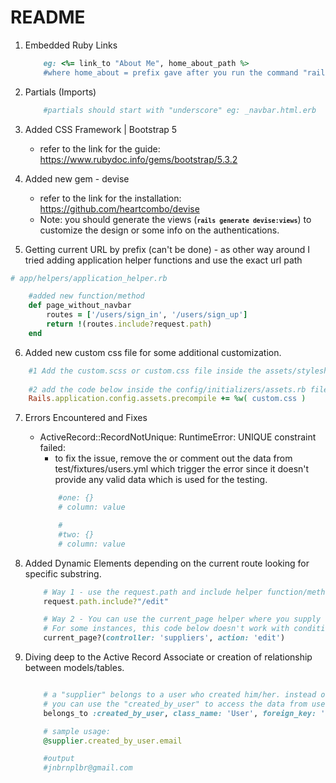 # README

1. Embedded Ruby Links
    ```ruby
        eg: <%= link_to "About Me", home_about_path %>
        #where home_about = prefix gave after you run the command "rails routes (for newer versions) or rake routes (for version below 6.0)
    ```

2. Partials (Imports)
    ```ruby
        #partials should start with "underscore" eg: _navbar.html.erb
    ```

3. Added CSS Framework | Bootstrap 5
    - refer to the link for the guide: https://www.rubydoc.info/gems/bootstrap/5.3.2

4. Added new gem - devise
    - refer to the link for the installation: https://github.com/heartcombo/devise
    - Note: you should generate the views (<small><b>``` rails generate devise:views ```</b></small>) to customize the design or some info on the authentications.

5. Getting current URL by prefix (can't be done) - as other way around I tried adding application helper functions and use the exact url path
```ruby
# app/helpers/application_helper.rb

    #added new function/method
    def page_without_navbar 
        routes = ['/users/sign_in', '/users/sign_up']
        return !(routes.include?request.path)
    end

```

6. Added new custom css file for some additional customization.
```ruby
    #1 Add the custom.scss or custom.css file inside the assets/stylesheets/ folder
    
    #2 add the code below inside the config/initializers/assets.rb file.
    Rails.application.config.assets.precompile += %w( custom.css )
```

7. Errors Encountered and Fixes
    - ActiveRecord::RecordNotUnique: RuntimeError: UNIQUE constraint failed:
        - to fix the issue, remove the or comment out the data from test/fixtures/users.yml which trigger the error since it doesn't provide any valid data which is used for the testing.
        ```ruby
            #one: {}
            # column: value

            #
            #two: {}
            # column: value
        ```

8. Added Dynamic Elements depending on the current route looking for specific substring.
    ```ruby
        # Way 1 - use the request.path and include helper function/method to check if the current route contains the specific substring.
        request.path.include?"/edit"

        # Way 2 - You can use the current_page helper where you supply the specific controller and method used.
        # For some instances, this code below doesn't work with conditional if false.
        current_page?(controller: 'suppliers', action: 'edit')
    ```


9. Diving deep to the Active Record Associate or creation of relationship between models/tables.
    ```ruby

        # a "supplier" belongs to a user who created him/her. instead of user_id we created created_by field.
        # you can use the "created_by_user" to access the data from user model.
        belongs_to :created_by_user, class_name: 'User', foreign_key: 'created_by', optional: true

        # sample usage:
        @supplier.created_by_user.email

        #output
        #jnbrnplbr@gmail.com

    ```